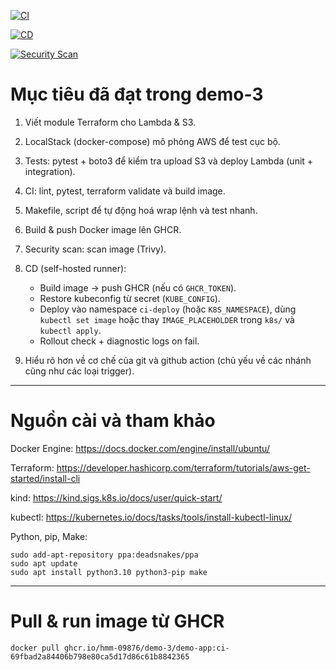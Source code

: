 [![CI](https://github.com/Hmm-09876/demo-3/actions/workflows/ci.yml/badge.svg)](https://github.com/Hmm-09876/demo-3/actions/workflows/ci.yml)

[![CD](https://github.com/Hmm-09876/demo-3/actions/workflows/cd.yml/badge.svg)](https://github.com/Hmm-09876/demo-3/actions/workflows/cd.yml)

[![Security Scan](https://github.com/Hmm-09876/demo-3/actions/workflows/sec-scan.yml/badge.svg)](https://github.com/Hmm-09876/demo-3/actions/workflows/sec-scan.yml)
# Mục tiêu đã đạt trong demo-3

1. Viết module Terraform cho Lambda & S3.

2. LocalStack (docker-compose) mô phỏng AWS để test cục bộ.

3. Tests: pytest + boto3 để kiểm tra upload S3 và deploy Lambda (unit + integration).

4. CI: lint, pytest, terraform validate và build image.

5. Makefile, script để tự động hoá wrap lệnh và test nhanh.

6. Build & push Docker image lên GHCR.

7. Security scan: scan image (Trivy).

8. CD (self-hosted runner):  
   - Build image → push GHCR (nếu có `GHCR_TOKEN`).  
   - Restore kubeconfig từ secret (`KUBE_CONFIG`).  
   - Deploy vào namespace `ci-deploy` (hoặc `K8S_NAMESPACE`), dùng `kubectl set image` hoặc thay `IMAGE_PLACEHOLDER` trong `k8s/` và `kubectl apply`.  
   - Rollout check + diagnostic logs on fail.

9. Hiểu rõ hơn về cơ chế của git và github action (chủ yếu về các nhánh cũng như các loại trigger).

***
# Nguồn cài và tham khảo

Docker Engine: 
https://docs.docker.com/engine/install/ubuntu/

Terraform: 
https://developer.hashicorp.com/terraform/tutorials/aws-get-started/install-cli

kind:
https://kind.sigs.k8s.io/docs/user/quick-start/

kubectl:
https://kubernetes.io/docs/tasks/tools/install-kubectl-linux/

Python, pip, Make: 
```
sudo add-apt-repository ppa:deadsnakes/ppa
sudo apt update
sudo apt install python3.10 python3-pip make
```

***
# Pull & run image từ GHCR
```
docker pull ghcr.io/hmm-09876/demo-3/demo-app:ci-69fbad2a84406b798e80ca5d17d86c61b8842365
```

